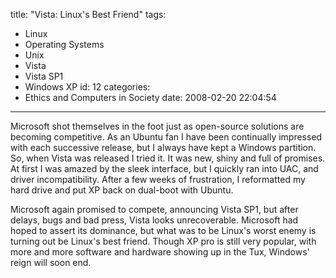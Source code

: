 title: "Vista: Linux's Best Friend"
tags:
  - Linux
  - Operating Systems
  - Unix
  - Vista
  - Vista SP1
  - Windows XP
id: 12
categories:
  - Ethics and Computers in Society
date: 2008-02-20 22:04:54
---

Microsoft shot themselves in the foot just as open-source solutions are becoming competitive. As an Ubuntu fan I have been continually impressed with each successive release, but I always have kept a Windows partition. So, when Vista was released I tried it. It was new, shiny and full of promises.  At first I was amazed by the sleek interface, but I quickly ran into UAC, and driver incompatibility.  After a few weeks of frustration, I reformatted my hard drive and put XP back on dual-boot with Ubuntu.

Microsoft again promised to compete, announcing Vista SP1, but after delays, bugs and bad press, Vista looks unrecoverable. Microsoft had hoped to assert its dominance, but what was to be Linux's worst enemy is turning out be Linux's best friend. Though XP pro is still very popular, with more and more software and hardware showing up in the Tux, Windows' reign will soon end.